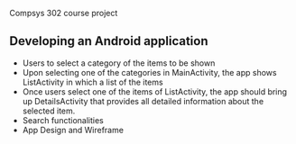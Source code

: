 

Compsys 302 course project

## Developing an Android application
- Users to select a category of the items to be shown
- Upon selecting one of the categories in MainActivity, the app shows ListActivity in which a
list of the items
- Once users select one of the items of ListActivity, the app should bring up DetailsActivity that provides all detailed information about the
selected item.
- Search functionalities
- App Design and Wireframe
